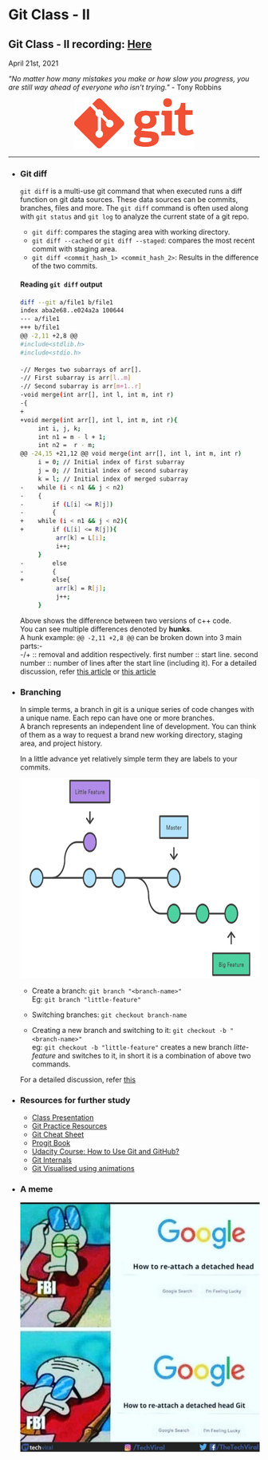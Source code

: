 # Git Class - II

## Git Class - II recording: [Here](https://drive.google.com/file/d/10KTk8KhKek4jACYvAzyljW0EjwsSt-8j/view?usp=sharing)

April 21st, 2021

<i>"No matter how many mistakes you make or how slow you progress, you are still way ahead of everyone who isn't trying."</i> - Tony Robbins

<div align="center"><img src="../Git-Logo-1788C.png" height="100"/></div>

<hr>

*    ### Git diff

     `git diff` is a multi-use git command that when executed runs a diff function on git data sources. These data sources can be commits, branches, files and more. The `git diff` command is often used along with `git status` and `git log` to analyze the current state of a git repo.

     *  `git diff`: compares the staging area with working directory.
     *  `git diff --cached` or `git diff --staged`: compares the most recent commit with staging area.
     *  `git diff <commit_hash_1> <commit_hash_2>`: Results in the difference of the two commits.

     #### Reading `git diff` output
     ```bash
     diff --git a/file1 b/file1
     index aba2e68..e024a2a 100644
     --- a/file1
     +++ b/file1
     @@ -2,11 +2,8 @@
     #include<stdlib.h> 
     #include<stdio.h> 
     
     -// Merges two subarrays of arr[]. 
     -// First subarray is arr[l..m] 
     -// Second subarray is arr[m+1..r] 
     -void merge(int arr[], int l, int m, int r) 
     -{ 
     +
     +void merge(int arr[], int l, int m, int r){ 
          int i, j, k; 
          int n1 = m - l + 1; 
          int n2 =  r - m; 
     @@ -24,15 +21,12 @@ void merge(int arr[], int l, int m, int r)
          i = 0; // Initial index of first subarray 
          j = 0; // Initial index of second subarray 
          k = l; // Initial index of merged subarray 
     -    while (i < n1 && j < n2) 
     -    { 
     -        if (L[i] <= R[j]) 
     -        { 
     +    while (i < n1 && j < n2){ 
     +        if (L[i] <= R[j]){ 
               arr[k] = L[i]; 
               i++; 
          } 
     -        else
     -        { 
     +        else{ 
               arr[k] = R[j]; 
               j++; 
          } 
     
     ```

     Above shows the difference between two versions of c++ code.<br>
     You can see multiple differences denoted by **hunks**.<br>
     A hunk example: `@@ -2,11 +2,8 @@` can be broken down into 3 main parts:-<br>
     -/+ :: removal and addition respectively.
     first number :: start line.
     second number :: number of lines after the start line (including it).
     For a detailed discussion, refer [this article](https://medium.com/therobinkim/how-to-read-a-git-diff-6c87a9dc47c5) or [this article](https://stackoverflow.com/questions/2529441/how-to-read-the-output-from-git-diff)


*    ### Branching

     In simple terms, a branch in git is a unique series of code changes with a unique name. Each repo can have one or more branches.<br>
     A branch represents an independent line of development. You can think of them as a way to request a brand new working directory, staging area, and project history.

     In a little advance yet relatively simple term they are labels to your commits.

     <img src="img/01.svg" alt="Branches" height="400"/>

     *  Create a branch: `git branch "<branch-name>"`<br>
     Eg: `git branch "little-feature"`

     *  Switching branches: `git checkout branch-name`

     *  Creating a new branch and switching to it: `git checkout -b "<branch-name>"`<br>
     eg: `git checkout -b "little-feature"` creates a new branch _litte-feature_ and switches to it, in short it is a combination of above two commands.

     For a detailed discussion, refer [this](https://www.atlassian.com/git/tutorials/using-branches)

*    ### Resources for further study
     *    [Class Presentation](Lecture-2.pdf)
     *    [Git Practice Resources](https://try.github.io/)
     *    [Git Cheat Sheet](https://about.gitlab.com/images/press/git-cheat-sheet.pdf)
     *    [Progit Book](https://git-scm.com/book/en/v2)
     *    [Udacity Course: How to Use Git and GitHub?](https://classroom.udacity.com/courses/ud775-india)
     *    [Git Internals](https://www.freecodecamp.org/news/git-internals-objects-branches-create-repo/)
     *    [Git Visualised using animations](https://dev.to/lydiahallie/cs-visualized-useful-git-commands-37p1)

*    ### A meme

     <img src="img/meme.png" alt="Meme" height="500"/>
